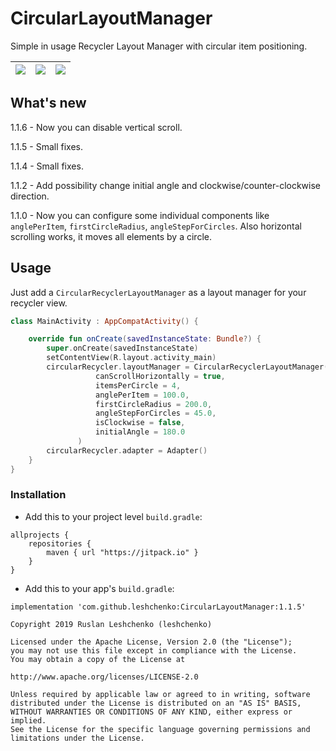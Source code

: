 # CircularLayoutManager

Simple in usage Recycler Layout Manager with circular item positioning.

|  ![](animation.gif) | ![](example.gif)  |  ![](example2.gif) |
|---|---|---|

## What's new

1.1.6 - Now you can disable vertical scroll.

1.1.5 - Small fixes.

1.1.4 - Small fixes.

1.1.2 - Add possibility change initial angle and clockwise/counter-clockwise direction.

1.1.0 - Now you can configure some individual components like `anglePerItem`, `firstCircleRadius`, `angleStepForCircles`. Also horizontal scrolling works, it moves all elements by a circle.

## Usage
Just add a `CircularRecyclerLayoutManager` as a layout manager for your recycler view.
```kotlin
class MainActivity : AppCompatActivity() {

    override fun onCreate(savedInstanceState: Bundle?) {
        super.onCreate(savedInstanceState)
        setContentView(R.layout.activity_main)
        circularRecycler.layoutManager = CircularRecyclerLayoutManager(
                   canScrollHorizontally = true,
                   itemsPerCircle = 4,
                   anglePerItem = 100.0,
                   firstCircleRadius = 200.0,
                   angleStepForCircles = 45.0,
                   isClockwise = false,
                   initialAngle = 180.0
               )
        circularRecycler.adapter = Adapter()
    }
}
```

### Installation
- Add this to your project level `build.gradle`: 
```
allprojects {
    repositories {
        maven { url "https://jitpack.io" }
    }
}
```
- Add this to your app's `build.gradle`:
```
implementation 'com.github.leshchenko:CircularLayoutManager:1.1.5'
```

```
Copyright 2019 Ruslan Leshchenko (leshchenko)

Licensed under the Apache License, Version 2.0 (the "License");
you may not use this file except in compliance with the License.
You may obtain a copy of the License at

http://www.apache.org/licenses/LICENSE-2.0

Unless required by applicable law or agreed to in writing, software
distributed under the License is distributed on an "AS IS" BASIS,
WITHOUT WARRANTIES OR CONDITIONS OF ANY KIND, either express or implied.
See the License for the specific language governing permissions and
limitations under the License.
```
